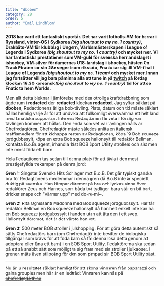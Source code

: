 ```yaml
---
title: "dboben"
category: 28
order: 5
author: "Emil Lindblom"
---
```


**2018 har varit ett fantastiskt sportår. Det har varit fotbolls-VM för herrar i Ryssland, vinter-OS i Sydkorea *(big shoutout to my no. 1 country)*, Drakbåts-VM för klubblag i Ungern, Världsmästerskapen i League of Legends i Sydkorea *(big shoutout to my no. 1 country)* och mycket mer. Vi har fantastiska prestationer som VM-guld för svenska herrlandslaget i ishockey, VM-silver för damernas U18-landslag i ishockey, hästen On Track Piraten tar sin 28e seger inom rikstoto, Fnatic tar sig till VM-final i League of Legends *(big shoutout to my no. 1 team)* och mycket mer. Innan jag fortsätter vill jag bara påminna alla att tune in på [twitch](https://www.twitch.tv/riotgames) på lördag klockan 16.30 koreansk *(big shoutout to my no. 1 country)* tid för att se Fnatic ta hem Worlds.**

Men allt detta bleknar i jämförelse med den otroliga kraftdrabbning som ägde rum i **redacted** den **redacted** klockan **redacted**. Jag syftar såklart på **dboben**, Redaqtionens årliga bob-tävling. Plats, datum och tid måste såklart hållas hemlig varje år för att undvika att fullkomligt översvämma ett helt land med fanatiska supportrar. Inte ens Redaqtionen får veta i förväg var tävlingen kommer att hållas. Den enda som vet var tävlingen hålls är Chefredaqtören. Chefredaqtör måste således anlita en italiensk maffiamedlem för att kidnappa resten av Redaqtionen, köpa 19 Bob squeeze jordgubbssylt, köpa en extra Bob squeeze hallonsylt till redaktör Bellman, kontakta B.o.Bs agent, inhandla 19st BOB Sport Utility strollers och sist men inte minst föda ett barn.

Hela Redaqtionen tas sedan till denna plats för att tävla i den mest prestigefyllda trekampen på denna jord:

**Gren 1:** Singstar Svenska Hits Schlager mot B.o.B. Det går typiskt ganska bra för Redaqtionens medlemmar i denna gren då B.o.B inte är speciellt duktig på svenska. Han kämpar däremot på bra och lyckas vinna över redaktörer Zeus och Hannes, som båda två tydligen bara står en bit bort, dricker snaps och "värmer upp" med do-re-mi~. 

**Gren 2:** Rita Ognissanti Madonna med Bob squeeze jordgubbssylt. Här får redaktör Bellman en Bob squeeze hallonsylt då han helt enkelt inte kan ha en Bob squeeze jordgubbssylt i handen utan att äta den i ett svep. Hallonsylt däremot, det är det värsta han vet. 

**Gren 3:** 500 meter BOB stroller i julshopping. För att göra detta autentiskt så sätts Chefredaqtörs barn (om Chefredaqtör inte besitter de biologiska tillgångar som krävs för att föda barn så får denna lösa detta genom att adoptera eller låna ett barn) i en BOB Sport Utility. Redaktörerna ska sedan på ett så snabbt sätt som möjligt ta sig fram med sin stroller i julkaoset. I grenen mäts även stilpoäng för den som pimpad sin BOB Sport Utility bäst.

<hr>

Nu är ju resultatet såklart hemligt för att skona vinnaren från paparazzi och galna groupies men här är en ledtråd: Vinnaren kan nås på ~~chefred@d.kth.se~~

